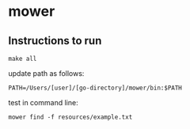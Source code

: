 # mower

## Instructions to run 

`make all`

update path as follows: 

`PATH=/Users/[user]/[go-directory]/mower/bin:$PATH`

test in command line: 

`mower find -f resources/example.txt`

